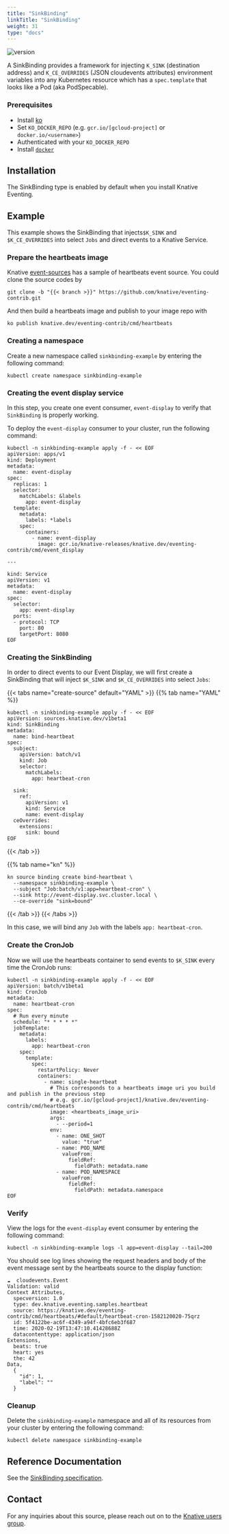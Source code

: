 ```yaml
---
title: "SinkBinding"
linkTitle: "SinkBinding"
weight: 31
type: "docs"
---
```


![version](https://img.shields.io/badge/API_Version-v1beta1-red?style=flat-square)

A SinkBinding provides a framework for injecting `K_SINK` (destination address) and `K_CE_OVERRIDES` (JSON cloudevents attributes) 
environment variables into any Kubernetes resource which has a `spec.template` that looks like a Pod (aka PodSpecable).

### Prerequisites
- Install [ko](https://github.com/google/ko)
- Set `KO_DOCKER_REPO`
 (e.g. `gcr.io/[gcloud-project]` or `docker.io/<username>`)
- Authenticated with your `KO_DOCKER_REPO`
- Install [`docker`](https://docs.docker.com/install/)

## Installation

The SinkBinding type is enabled by default when you install Knative Eventing.

## Example

This example shows the SinkBinding that injects`$K_SINK` and `$K_CE_OVERRIDES` into select `Jobs` and direct events to a Knative Service.

### Prepare the heartbeats image
Knative [event-sources](https://github.com/knative/eventing-contrib) has a
sample of heartbeats event source. You could clone the source codes by

```
git clone -b "{{< branch >}}" https://github.com/knative/eventing-contrib.git
```

And then build a heartbeats image and publish to your image repo with

```
ko publish knative.dev/eventing-contrib/cmd/heartbeats
```

### Creating a namespace

Create a new namespace called `sinkbinding-example` by entering the following
command:

```shell
kubectl create namespace sinkbinding-example
```

### Creating the event display service

In this step, you create one event consumer, `event-display` to verify that
`SinkBinding` is properly working.

To deploy the `event-display` consumer to your cluster, run the following
command:

```shell
kubectl -n sinkbinding-example apply -f - << EOF
apiVersion: apps/v1
kind: Deployment
metadata:
  name: event-display
spec:
  replicas: 1
  selector:
    matchLabels: &labels
      app: event-display
  template:
    metadata:
      labels: *labels
    spec:
      containers:
        - name: event-display
          image: gcr.io/knative-releases/knative.dev/eventing-contrib/cmd/event_display

---

kind: Service
apiVersion: v1
metadata:
  name: event-display
spec:
  selector:
    app: event-display
  ports:
  - protocol: TCP
    port: 80
    targetPort: 8080
EOF
```

### Creating the SinkBinding

In order to direct events to our Event Display, we will first create a
SinkBinding that will inject `$K_SINK` and `$K_CE_OVERRIDES` into select `Jobs`:

{{< tabs name="create-source" default="YAML" >}}
{{% tab name="YAML" %}}

```shell
kubectl -n sinkbinding-example apply -f - << EOF
apiVersion: sources.knative.dev/v1beta1
kind: SinkBinding
metadata:
  name: bind-heartbeat
spec:
  subject:
    apiVersion: batch/v1
    kind: Job
    selector:
      matchLabels:
        app: heartbeat-cron

  sink:
    ref:
      apiVersion: v1
      kind: Service
      name: event-display
  ceOverrides:
    extensions:
      sink: bound
EOF
```

{{< /tab >}}

{{% tab name="kn" %}}

```shell
kn source binding create bind-heartbeat \
  --namespace sinkbinding-example \
  --subject "Job:batch/v1:app=heartbeat-cron" \
  --sink http://event-display.svc.cluster.local \
  --ce-override "sink=bound"
```

{{< /tab >}}
{{< /tabs >}}

In this case, we will bind any `Job` with the labels `app: heartbeat-cron`.

### Create the CronJob

Now we will use the heartbeats container to send events to `$K_SINK` every time
the CronJob runs:

```shell
kubectl -n sinkbinding-example apply -f - << EOF
apiVersion: batch/v1beta1
kind: CronJob
metadata:
  name: heartbeat-cron
spec:
  # Run every minute
  schedule: "* * * * *"
  jobTemplate:
    metadata:
      labels:
        app: heartbeat-cron
    spec:
      template:
        spec:
          restartPolicy: Never
          containers:
            - name: single-heartbeat
              # This corresponds to a heartbeats image uri you build and publish in the previous step
              # e.g. gcr.io/[gcloud-project]/knative.dev/eventing-contrib/cmd/heartbeats
              image: <heartbeats_image_uri>
              args:
                - --period=1
              env:
                - name: ONE_SHOT
                  value: "true"
                - name: POD_NAME
                  valueFrom:
                    fieldRef:
                      fieldPath: metadata.name
                - name: POD_NAMESPACE
                  valueFrom:
                    fieldRef:
                      fieldPath: metadata.namespace
EOF
```


### Verify

View the logs for the `event-display` event consumer by
entering the following command:

```shell
kubectl -n sinkbinding-example logs -l app=event-display --tail=200
```
You should see log lines showing the request headers and body of the event
message sent by the heartbeats source to the display function:


```shell
☁️  cloudevents.Event
Validation: valid
Context Attributes,
  specversion: 1.0
  type: dev.knative.eventing.samples.heartbeat
  source: https://knative.dev/eventing-contrib/cmd/heartbeats/#default/heartbeat-cron-1582120020-75qrz
  id: 5f4122be-ac6f-4349-a94f-4bfc6eb3f687
  time: 2020-02-19T13:47:10.41428688Z
  datacontenttype: application/json
Extensions,
  beats: true
  heart: yes
  the: 42
Data,
  {
    "id": 1,
    "label": ""
  }
```

### Cleanup

Delete the `sinkbinding-example` namespace and all of its resources from your
cluster by entering the following command:

```shell
kubectl delete namespace sinkbinding-example
```

## Reference Documentation

See the [SinkBinding specification](../../reference/eventing/#sources.knative.dev/v1beta1.SinkBinding).

## Contact

For any inquiries about this source, please reach out on to the
[Knative users group](https://groups.google.com/forum/#!forum/knative-users).

